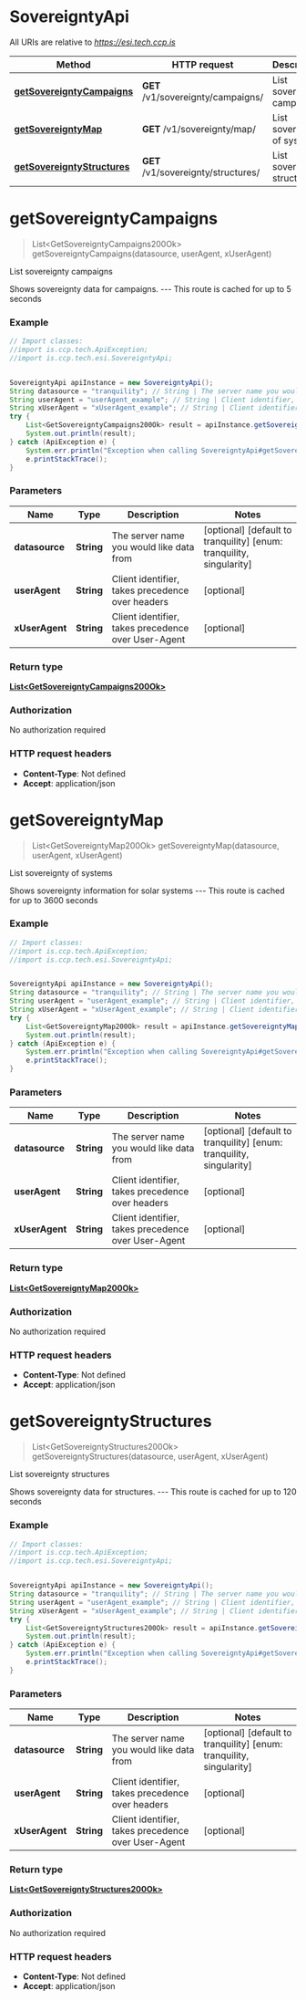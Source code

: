 # SovereigntyApi

All URIs are relative to *https://esi.tech.ccp.is*

Method | HTTP request | Description
------------- | ------------- | -------------
[**getSovereigntyCampaigns**](SovereigntyApi.md#getSovereigntyCampaigns) | **GET** /v1/sovereignty/campaigns/ | List sovereignty campaigns
[**getSovereigntyMap**](SovereigntyApi.md#getSovereigntyMap) | **GET** /v1/sovereignty/map/ | List sovereignty of systems
[**getSovereigntyStructures**](SovereigntyApi.md#getSovereigntyStructures) | **GET** /v1/sovereignty/structures/ | List sovereignty structures


<a name="getSovereigntyCampaigns"></a>
# **getSovereigntyCampaigns**
> List&lt;GetSovereigntyCampaigns200Ok&gt; getSovereigntyCampaigns(datasource, userAgent, xUserAgent)

List sovereignty campaigns

Shows sovereignty data for campaigns.  ---  This route is cached for up to 5 seconds

### Example
```java
// Import classes:
//import is.ccp.tech.ApiException;
//import is.ccp.tech.esi.SovereigntyApi;


SovereigntyApi apiInstance = new SovereigntyApi();
String datasource = "tranquility"; // String | The server name you would like data from
String userAgent = "userAgent_example"; // String | Client identifier, takes precedence over headers
String xUserAgent = "xUserAgent_example"; // String | Client identifier, takes precedence over User-Agent
try {
    List<GetSovereigntyCampaigns200Ok> result = apiInstance.getSovereigntyCampaigns(datasource, userAgent, xUserAgent);
    System.out.println(result);
} catch (ApiException e) {
    System.err.println("Exception when calling SovereigntyApi#getSovereigntyCampaigns");
    e.printStackTrace();
}
```

### Parameters

Name | Type | Description  | Notes
------------- | ------------- | ------------- | -------------
 **datasource** | **String**| The server name you would like data from | [optional] [default to tranquility] [enum: tranquility, singularity]
 **userAgent** | **String**| Client identifier, takes precedence over headers | [optional]
 **xUserAgent** | **String**| Client identifier, takes precedence over User-Agent | [optional]

### Return type

[**List&lt;GetSovereigntyCampaigns200Ok&gt;**](GetSovereigntyCampaigns200Ok.md)

### Authorization

No authorization required

### HTTP request headers

 - **Content-Type**: Not defined
 - **Accept**: application/json

<a name="getSovereigntyMap"></a>
# **getSovereigntyMap**
> List&lt;GetSovereigntyMap200Ok&gt; getSovereigntyMap(datasource, userAgent, xUserAgent)

List sovereignty of systems

Shows sovereignty information for solar systems  ---  This route is cached for up to 3600 seconds

### Example
```java
// Import classes:
//import is.ccp.tech.ApiException;
//import is.ccp.tech.esi.SovereigntyApi;


SovereigntyApi apiInstance = new SovereigntyApi();
String datasource = "tranquility"; // String | The server name you would like data from
String userAgent = "userAgent_example"; // String | Client identifier, takes precedence over headers
String xUserAgent = "xUserAgent_example"; // String | Client identifier, takes precedence over User-Agent
try {
    List<GetSovereigntyMap200Ok> result = apiInstance.getSovereigntyMap(datasource, userAgent, xUserAgent);
    System.out.println(result);
} catch (ApiException e) {
    System.err.println("Exception when calling SovereigntyApi#getSovereigntyMap");
    e.printStackTrace();
}
```

### Parameters

Name | Type | Description  | Notes
------------- | ------------- | ------------- | -------------
 **datasource** | **String**| The server name you would like data from | [optional] [default to tranquility] [enum: tranquility, singularity]
 **userAgent** | **String**| Client identifier, takes precedence over headers | [optional]
 **xUserAgent** | **String**| Client identifier, takes precedence over User-Agent | [optional]

### Return type

[**List&lt;GetSovereigntyMap200Ok&gt;**](GetSovereigntyMap200Ok.md)

### Authorization

No authorization required

### HTTP request headers

 - **Content-Type**: Not defined
 - **Accept**: application/json

<a name="getSovereigntyStructures"></a>
# **getSovereigntyStructures**
> List&lt;GetSovereigntyStructures200Ok&gt; getSovereigntyStructures(datasource, userAgent, xUserAgent)

List sovereignty structures

Shows sovereignty data for structures.  ---  This route is cached for up to 120 seconds

### Example
```java
// Import classes:
//import is.ccp.tech.ApiException;
//import is.ccp.tech.esi.SovereigntyApi;


SovereigntyApi apiInstance = new SovereigntyApi();
String datasource = "tranquility"; // String | The server name you would like data from
String userAgent = "userAgent_example"; // String | Client identifier, takes precedence over headers
String xUserAgent = "xUserAgent_example"; // String | Client identifier, takes precedence over User-Agent
try {
    List<GetSovereigntyStructures200Ok> result = apiInstance.getSovereigntyStructures(datasource, userAgent, xUserAgent);
    System.out.println(result);
} catch (ApiException e) {
    System.err.println("Exception when calling SovereigntyApi#getSovereigntyStructures");
    e.printStackTrace();
}
```

### Parameters

Name | Type | Description  | Notes
------------- | ------------- | ------------- | -------------
 **datasource** | **String**| The server name you would like data from | [optional] [default to tranquility] [enum: tranquility, singularity]
 **userAgent** | **String**| Client identifier, takes precedence over headers | [optional]
 **xUserAgent** | **String**| Client identifier, takes precedence over User-Agent | [optional]

### Return type

[**List&lt;GetSovereigntyStructures200Ok&gt;**](GetSovereigntyStructures200Ok.md)

### Authorization

No authorization required

### HTTP request headers

 - **Content-Type**: Not defined
 - **Accept**: application/json

